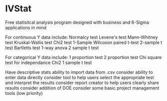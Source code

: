 # IVStat
Free statisitcal analysis program designed with business and 6-Sigma applications in mind

For continuous Y data include:
Normalcy test
Levene's test
Mann-Whitney test
Kruskal-Wallis test
Chi2 test
1-Sample Wilcoxon
paired t-test
2-sample t test
Bartletts test
1-way anova
2 sample t test

For categorical Y data include:
1 proportion test
2 proportion test
Chi square test for independance
Chi2
1 sample t test

Have descriptive stats
ability to import data from .csv
consider ability to enter data directly
consider tool to help users select the appropriate test and interpret the results
consider report creator to help users clearly share results
consider addition of DOE
consider some basic project management tools (low priority)

